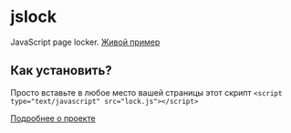 # jslock

JavaScript page locker. [Живой пример](https://imShara.github.com/jslock)

## Как установить?

Просто вставьте в любое место вашей страницы этот скрипт `<script type="text/javascript" src="lock.js"></script>`

[Подробнее о проекте](http://habrahabr.ru/post/185174/)
